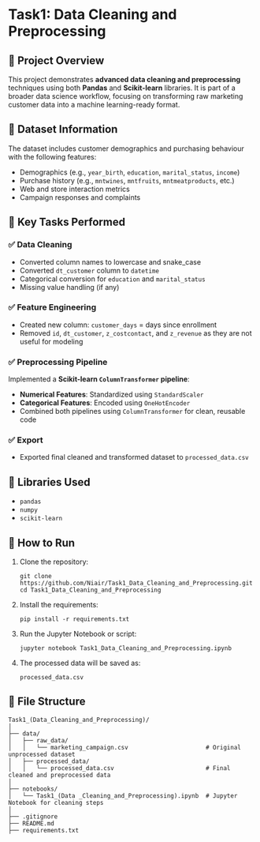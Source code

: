 # Task1: Data Cleaning and Preprocessing

## 📌 Project Overview

This project demonstrates **advanced data cleaning and preprocessing** techniques using both **Pandas** and **Scikit-learn** libraries. It is part of a broader data science workflow, focusing on transforming raw marketing customer data into a machine learning-ready format.

## 📂 Dataset Information

The dataset includes customer demographics and purchasing behaviour with the following features:
- Demographics (e.g., `year_birth`, `education`, `marital_status`, `income`)
- Purchase history (e.g., `mntwines`, `mntfruits`, `mntmeatproducts`, etc.)
- Web and store interaction metrics
- Campaign responses and complaints

## 🔧 Key Tasks Performed

### ✅ Data Cleaning
- Converted column names to lowercase and snake_case
- Converted `dt_customer` column to `datetime`
- Categorical conversion for `education` and `marital_status`
- Missing value handling (if any)

### ✅ Feature Engineering
- Created new column: `customer_days` = days since enrollment
- Removed `id`, `dt_customer`, `z_costcontact`, and `z_revenue` as they are not useful for modeling

### ✅ Preprocessing Pipeline
Implemented a **Scikit-learn `ColumnTransformer` pipeline**:
- **Numerical Features**: Standardized using `StandardScaler`
- **Categorical Features**: Encoded using `OneHotEncoder`
- Combined both pipelines using `ColumnTransformer` for clean, reusable code

### ✅ Export
- Exported final cleaned and transformed dataset to `processed_data.csv`

## 🧪 Libraries Used
- `pandas`
- `numpy`
- `scikit-learn`

## 📝 How to Run

1. Clone the repository:
   ```
   git clone https://github.com/Niair/Task1_Data_Cleaning_and_Preprocessing.git
   cd Task1_Data_Cleaning_and_Preprocessing

2. Install the requirements:
   ```
   pip install -r requirements.txt

3. Run the Jupyter Notebook or script:
   ```
   jupyter notebook Task1_Data_Cleaning_and_Preprocessing.ipynb

4. The processed data will be saved as:
   ```
   processed_data.csv

## 📁 File Structure
```
Task1_(Data_Cleaning_and_Preprocessing)/
│
├── data/
│   ├── raw_data/
│   │   └── marketing_campaign.csv                      # Original unprocessed dataset
│   ├── processed_data/
│   │   └── processed_data.csv                          # Final cleaned and preprocessed data
│
├── notebooks/
│   └── Task1_(Data _Cleaning_and_Preprocessing).ipynb  # Jupyter Notebook for cleaning steps
│
├── .gitignore
├── README.md
├── requirements.txt

